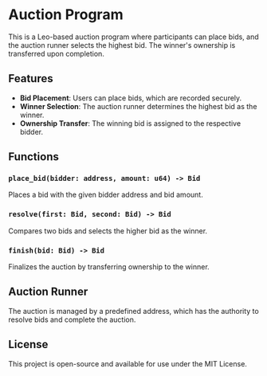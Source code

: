 # Auction Program
This is a Leo-based auction program where participants can place bids, and the auction runner selects the highest bid. The winner's ownership is transferred upon completion.

## Features
- **Bid Placement**: Users can place bids, which are recorded securely.
- **Winner Selection**: The auction runner determines the highest bid as the winner.
- **Ownership Transfer**: The winning bid is assigned to the respective bidder.

## Functions
### `place_bid(bidder: address, amount: u64) -> Bid`
Places a bid with the given bidder address and bid amount.

### `resolve(first: Bid, second: Bid) -> Bid`
Compares two bids and selects the higher bid as the winner.

### `finish(bid: Bid) -> Bid`
Finalizes the auction by transferring ownership to the winner.

## Auction Runner
The auction is managed by a predefined address, which has the authority to resolve bids and complete the auction.

## License
This project is open-source and available for use under the MIT License.

